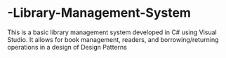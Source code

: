 # -Library-Management-System
This is a basic library management system developed in C# using Visual Studio. It allows for book management, readers, and borrowing/returning operations in a design of Design Patterns
